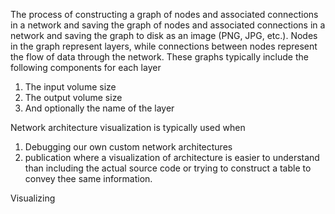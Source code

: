 The process of constructing a graph of nodes and associated connections in a network and saving 
the graph of nodes and associated connections in a network and saving the graph to disk as an 
image (PNG, JPG, etc.). Nodes in the graph represent layers, while connections between nodes 
represent the flow of data through the network. 
These graphs typically include the following components for each layer 
1. The input volume size 
2. The output volume size 
3. And optionally the name of the layer 

Network architecture visualization is typically used when 
1. Debugging our own custom network architectures 
2. publication 
where a visualization of architecture is easier to understand than including the actual source 
code or trying to construct a table to convey thee same information. 

Visualizing 